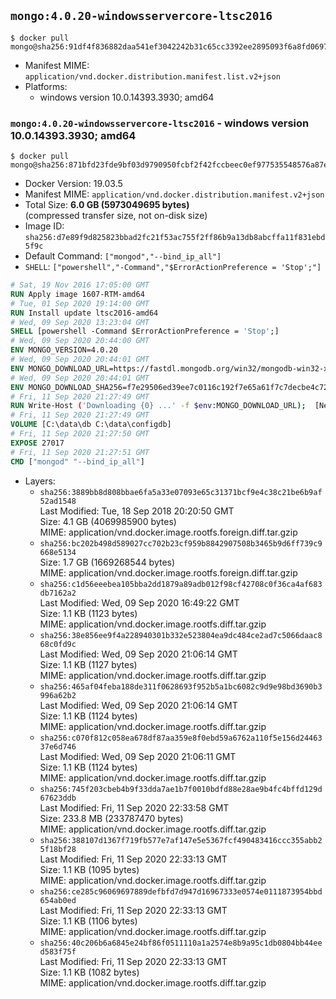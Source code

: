 ## `mongo:4.0.20-windowsservercore-ltsc2016`

```console
$ docker pull mongo@sha256:91df4f836882daa541ef3042242b31c65cc3392ee2895093f6a8fd06976ffda7
```

-	Manifest MIME: `application/vnd.docker.distribution.manifest.list.v2+json`
-	Platforms:
	-	windows version 10.0.14393.3930; amd64

### `mongo:4.0.20-windowsservercore-ltsc2016` - windows version 10.0.14393.3930; amd64

```console
$ docker pull mongo@sha256:871bfd23fde9bf03d9790950fcbf2f42fccbeec0ef977535548576a87e711c7b
```

-	Docker Version: 19.03.5
-	Manifest MIME: `application/vnd.docker.distribution.manifest.v2+json`
-	Total Size: **6.0 GB (5973049695 bytes)**  
	(compressed transfer size, not on-disk size)
-	Image ID: `sha256:d7e89f9d825823bbad2fc21f53ac755f2ff86b9a13db8abcffa11f831ebd5f9c`
-	Default Command: `["mongod","--bind_ip_all"]`
-	`SHELL`: `["powershell","-Command","$ErrorActionPreference = 'Stop';"]`

```dockerfile
# Sat, 19 Nov 2016 17:05:00 GMT
RUN Apply image 1607-RTM-amd64
# Tue, 01 Sep 2020 19:14:00 GMT
RUN Install update ltsc2016-amd64
# Wed, 09 Sep 2020 13:23:04 GMT
SHELL [powershell -Command $ErrorActionPreference = 'Stop';]
# Wed, 09 Sep 2020 20:44:00 GMT
ENV MONGO_VERSION=4.0.20
# Wed, 09 Sep 2020 20:44:01 GMT
ENV MONGO_DOWNLOAD_URL=https://fastdl.mongodb.org/win32/mongodb-win32-x86_64-2008plus-ssl-4.0.20-signed.msi
# Wed, 09 Sep 2020 20:44:01 GMT
ENV MONGO_DOWNLOAD_SHA256=f7e29506ed39ee7c0116c192f7e65a61f7c7decbe4c723aa8c6343079f28a7bb
# Fri, 11 Sep 2020 21:27:49 GMT
RUN Write-Host ('Downloading {0} ...' -f $env:MONGO_DOWNLOAD_URL); 	[Net.ServicePointManager]::SecurityProtocol = [Net.SecurityProtocolType]::Tls12; 	(New-Object System.Net.WebClient).DownloadFile($env:MONGO_DOWNLOAD_URL, 'mongo.msi'); 		if ($env:MONGO_DOWNLOAD_SHA256) { 		Write-Host ('Verifying sha256 ({0}) ...' -f $env:MONGO_DOWNLOAD_SHA256); 		if ((Get-FileHash mongo.msi -Algorithm sha256).Hash -ne $env:MONGO_DOWNLOAD_SHA256) { 			Write-Host 'FAILED!'; 			exit 1; 		}; 	}; 		Write-Host 'Installing ...'; 	Start-Process msiexec -Wait 		-ArgumentList @( 			'/i', 			'mongo.msi', 			'/quiet', 			'/qn', 			'INSTALLLOCATION=C:\mongodb', 			'ADDLOCAL=all' 		); 	$env:PATH = 'C:\mongodb\bin;' + $env:PATH; 	[Environment]::SetEnvironmentVariable('PATH', $env:PATH, [EnvironmentVariableTarget]::Machine); 		Write-Host 'Verifying install ...'; 	Write-Host '  mongo --version'; mongo --version; 	Write-Host '  mongod --version'; mongod --version; 		Write-Host 'Removing ...'; 	Remove-Item C:\windows\installer\*.msi -Force; 	Remove-Item mongo.msi -Force; 		Write-Host 'Complete.';
# Fri, 11 Sep 2020 21:27:49 GMT
VOLUME [C:\data\db C:\data\configdb]
# Fri, 11 Sep 2020 21:27:50 GMT
EXPOSE 27017
# Fri, 11 Sep 2020 21:27:51 GMT
CMD ["mongod" "--bind_ip_all"]
```

-	Layers:
	-	`sha256:3889bb8d808bbae6fa5a33e07093e65c31371bcf9e4c38c21be6b9af52ad1548`  
		Last Modified: Tue, 18 Sep 2018 20:20:50 GMT  
		Size: 4.1 GB (4069985900 bytes)  
		MIME: application/vnd.docker.image.rootfs.foreign.diff.tar.gzip
	-	`sha256:bc202b498d589027cc702b23cf959b8842907508b3465b9d6ff739c9668e5134`  
		Size: 1.7 GB (1669268544 bytes)  
		MIME: application/vnd.docker.image.rootfs.foreign.diff.tar.gzip
	-	`sha256:c1d56eeebea105bba2dd1879a89adb012f98cf42708c0f36ca4af683db7162a2`  
		Last Modified: Wed, 09 Sep 2020 16:49:22 GMT  
		Size: 1.1 KB (1123 bytes)  
		MIME: application/vnd.docker.image.rootfs.diff.tar.gzip
	-	`sha256:38e856ee9f4a228940301b332e523804ea9dc484ce2ad7c5066daac868c0fd9c`  
		Last Modified: Wed, 09 Sep 2020 21:06:14 GMT  
		Size: 1.1 KB (1127 bytes)  
		MIME: application/vnd.docker.image.rootfs.diff.tar.gzip
	-	`sha256:465af04feba188de311f0628693f952b5a1bc6082c9d9e98bd3690b3996a62b2`  
		Last Modified: Wed, 09 Sep 2020 21:06:14 GMT  
		Size: 1.1 KB (1124 bytes)  
		MIME: application/vnd.docker.image.rootfs.diff.tar.gzip
	-	`sha256:c070f812c058ea678df87aa359e8f0ebd59a6762a110f5e156d2446337e6d746`  
		Last Modified: Wed, 09 Sep 2020 21:06:11 GMT  
		Size: 1.1 KB (1124 bytes)  
		MIME: application/vnd.docker.image.rootfs.diff.tar.gzip
	-	`sha256:745f203cbeb4b9f33dda7ae1b7f0010bdfd88e28ae9b4fc4bffd129d67623ddb`  
		Last Modified: Fri, 11 Sep 2020 22:33:58 GMT  
		Size: 233.8 MB (233787470 bytes)  
		MIME: application/vnd.docker.image.rootfs.diff.tar.gzip
	-	`sha256:388107d1367f719fb577e7af147e5e5367fcf490483416ccc355abb25f18bf28`  
		Last Modified: Fri, 11 Sep 2020 22:33:13 GMT  
		Size: 1.1 KB (1095 bytes)  
		MIME: application/vnd.docker.image.rootfs.diff.tar.gzip
	-	`sha256:ce285c96069697889defbfd7d947d16967333e0574e0111873954bbd654ab0ed`  
		Last Modified: Fri, 11 Sep 2020 22:33:13 GMT  
		Size: 1.1 KB (1106 bytes)  
		MIME: application/vnd.docker.image.rootfs.diff.tar.gzip
	-	`sha256:40c206b6a6845e24bf86f0511110a1a2574e8b9a95c1db0804bb44eed583f75f`  
		Last Modified: Fri, 11 Sep 2020 22:33:13 GMT  
		Size: 1.1 KB (1082 bytes)  
		MIME: application/vnd.docker.image.rootfs.diff.tar.gzip
